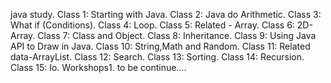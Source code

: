 java study.
Class 1: Starting with Java.
Class 2: Java do Arithmetic.
Class 3: What if (Conditions).
Class 4: Loop.
Class 5: Related - Array.
Class 6: 2D-Array.
Class 7: Class and Object.
Class 8: Inheritance.
Class 9: Using Java API to Draw in Java.
Class 10: String,Math and Random.
Class 11: Related data-ArrayList.
Class 12: Search.
Class 13: Sorting.
Class 14: Recursion.
Class 15: Io.
Workshops1.
to be continue....